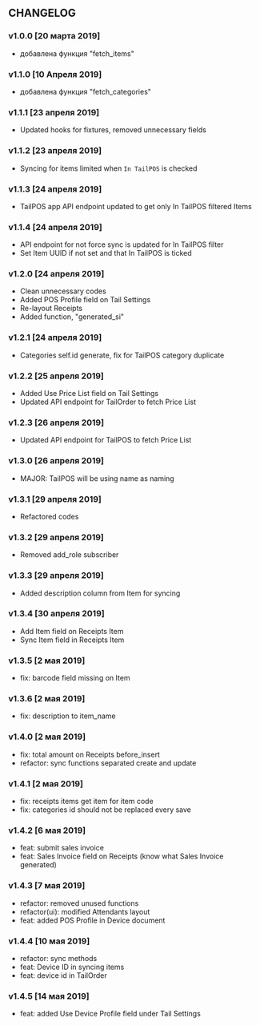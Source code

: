 ## CHANGELOG

### v1.0.0 [20 марта 2019]
- добавлена функция "fetch_items"

### v1.1.0 [10 Апреля 2019]
- добавлена функция "fetch_categories"

### v1.1.1 [23 апреля 2019]
- Updated hooks for fixtures, removed unnecessary fields

### v1.1.2 [23 апреля 2019]
- Syncing for items limited when `In TailPOS` is checked

### v1.1.3 [24 апреля 2019]
- TailPOS app API endpoint updated to get only In TailPOS filtered Items

### v1.1.4 [24 апреля 2019]
- API endpoint for not force sync is updated for In TailPOS filter
- Set Item UUID if not set and that In TailPOS is ticked

### v1.2.0 [24 апреля 2019]
- Clean unnecessary codes
- Added POS Profile field on Tail Settings
- Re-layout Receipts
- Added function, "generated_si"

### v1.2.1 [24 апреля 2019]
- Categories self.id generate, fix for TailPOS category duplicate

### v1.2.2 [25 апреля 2019]
- Added Use Price List field on Tail Settings
- Updated API endpoint for TailOrder to fetch Price List

### v1.2.3 [26 апреля 2019]
- Updated API endpoint for TailPOS to fetch Price List

### v1.3.0 [26 апреля 2019]
- MAJOR: TailPOS will be using name as naming

### v1.3.1 [29 апреля 2019]
- Refactored codes

### v1.3.2 [29 апреля 2019]
- Removed add_role subscriber

### v1.3.3 [29 апреля 2019]
- Added description column from Item for syncing

### v1.3.4 [30 апреля 2019]
- Add Item field on Receipts Item
- Sync Item field in Receipts Item

### v1.3.5 [2 мая 2019]
- fix: barcode field missing on Item

### v1.3.6 [2 мая 2019]
- fix: description to item_name

### v1.4.0 [2 мая 2019]
- fix: total amount on Receipts before_insert
- refactor: sync functions separated create and update

### v1.4.1 [2 мая 2019]
- fix: receipts items get item for item code
- fix: categories id should not be replaced every save

### v1.4.2 [6 мая 2019]
- feat: submit sales invoice
- feat: Sales Invoice field on Receipts (know what Sales Invoice generated)

### v1.4.3 [7 мая 2019]
- refactor: removed unused functions
- refactor(ui): modified Attendants layout
- feat: added POS Profile in Device document

### v1.4.4 [10 мая 2019]
- refactor: sync methods
- feat: Device ID in syncing items
- feat: device id in TailOrder

### v1.4.5 [14 мая 2019]
- feat: added Use Device Profile field under Tail Settings